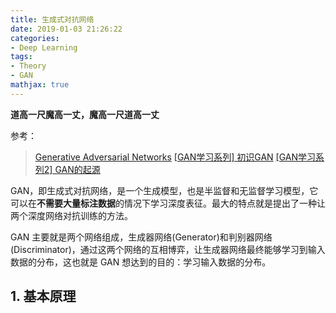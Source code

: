 ```yaml
---
title: 生成式对抗网络
date: 2019-01-03 21:26:22
categories:
- Deep Learning
tags:
- Theory
- GAN
mathjax: true
---
```


**道高一尺魔高一丈，魔高一尺道高一丈**

参考：

> [Generative Adversarial Networks](https://arxiv.org/abs/1406.2661)
> [[GAN学习系列] 初识GAN](https://juejin.im/post/5bd07e26e51d457a7c7bbc31)
> [[GAN学习系列2] GAN的起源](https://juejin.im/post/5bdd70886fb9a049f912028d)

GAN，即生成式对抗网络，是一个生成模型，也是半监督和无监督学习模型，它可以在**不需要大量标注数据**的情况下学习深度表征。最大的特点就是提出了一种让两个深度网络对抗训练的方法。

GAN 主要就是两个网络组成，生成器网络(Generator)和判别器网络(Discriminator)，通过这两个网络的互相博弈，让生成器网络最终能够学习到输入数据的分布，这也就是 GAN 想达到的目的：学习输入数据的分布。

<!-- more -->

## 1. 基本原理




